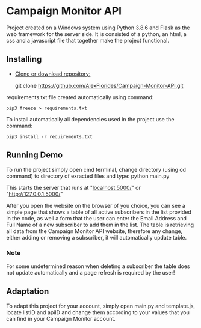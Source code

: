 # Campaign Monitor API

Project created on a Windows system using Python 3.8.6 and Flask as the web framework for the server side. It is consisted of a python, 
an html, a css and a javascript file that together make the project functional.

## Installing

* <ins>Clone or download repository: </ins>
		
	git clone https://github.com/AlexFlorides/Campaign-Monitor-API.git

requirements.txt file created automatically using command:
	
	pip3 freeze > requirements.txt

To install automatically all dependencies used in the project use the command:

	pip3 install -r requirements.txt

## Running Demo

To run the project simply open cmd terminal, change directory (using cd command) to directory of exracted files and type:
	python main.py

This starts the server that runs at "[localhost:5000/](localhost:5000/)" or "http://127.0.0.1:5000/"

After you open the website on the browser of you choice, you can see a simple page that shows a table of all active subscribers
in the list provided in the code, as well a form that the user can enter the Email Address and Full Name of a new subscriber to
add them in the list. The table is retrieving all data from the Campaign Monitor API website, therefore any change, either adding
or removing a subscriber, it will automatically update table.

### Note

For some undetermined reason when deleting a subscriber the table does not update automatically and a page refresh is required by the user!

## Adaptation

To adapt this project for your account, simply open main.py and template.js, locate listID and apiID and change them according to your values that you can find in your Campaign Monitor account.
